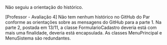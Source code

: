 Não seguiu a orientação do histórico.

[Professor - Avaliação 4] Não tem nenhum histórico no GitHub do Par conforme as orientações sobre as mensagens do GitHub para a parte 1. Na parte 2, postada em 13/11, a classe FormularioCadastro deveria está com mais uma finalidade, deveria está encapsulada. As classes MenuPrincipal e MenuSistema são redundantes.
